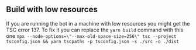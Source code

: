 ## Build with low resources

If you are running the bot in a machine with low resources you might get the TSC error 137.
To fix it you can replace the `yarn build` command with this one `npx --node-options=\"--max-old-space-size=256\" tsc --project tsconfig.json && yarn tscpaths -p tsconfig.json -s ./src -o ./dist`
